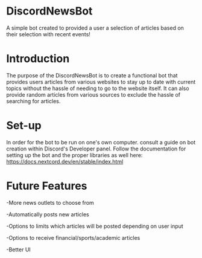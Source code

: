 # DiscordNewsBot
A simple bot created to provided a user a selection of articles based on their selection with recent events!

# Introduction
The purpose of the DiscordNewsBot is to create a functional bot that provides users articles from various websites to stay up to date with current topics without the hassle of needing to go to the website itself. It can also provide random articles from various sources to exclude the hassle of searching for articles.

# Set-up
In order for the bot to be run on one's own computer. consult a guide on bot creation within Discord's Developer panel. Follow the documentation for setting up the bot and the proper libraries as well here: https://docs.nextcord.dev/en/stable/index.html

# Future Features
-More news outlets to choose from

-Automatically posts new articles 

-Options to limits which articles will be posted depending on user input

-Options to receive financial/sports/academic articles

-Better UI 
